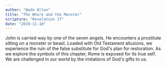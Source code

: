 ```yaml
---
author: "Wade Allen"
title: "The Whore and the Monster"
scripture: "Revelation 17"
date: "2019-11-10"
---
```


John is carried way by one of the seven angels. He encounters a prostitute sitting on a monster or beast. Loaded with Old Testament allusions, we experience the ruin of the false substitute for God's plan for restoration. As we explore the symbols of this chapter, Rome is exposed for its true self. We are challenged in our world by the imitations of God's gifts to us.
